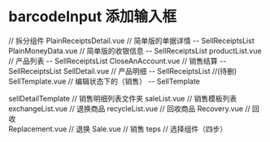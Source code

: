 # barcodeInput          添加输入框

// 拆分组件
    PlainReceiptsDetail.vue          // 简单版的单据详情       -- SellReceiptsList
    PlainMoneyData.vue               // 简单版的收银信息       -- SellReceiptsList
    productList.vue                  // 产品列表               -- SellReceiptsList
    CloseAnAccount.vue               // 销售结算               -- SellReceiptsList
    SellDetail.vue                   // 产品明细               -- SellReceiptsList
    //(待删) SellTemplate.vue                 // 编辑状态下的（销售）   -- SellTemplate

sellDetailTemplate     // 销售明细列表文件夹
    saleList.vue       // 销售模板列表
    exchangeList.vue   // 退换商品
    recycleList.vue    // 回收商品
    Recovery.vue       // 回收    
    Replacement.vue    // 退换
    Sale.vue           // 销售
    teps               // 选择组件（四步）